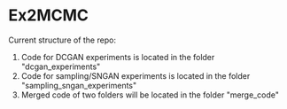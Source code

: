 # Ex2MCMC
Current structure of the repo:
1) Code for DCGAN experiments is located in the folder "dcgan_experiments"  
2) Code for sampling/SNGAN experiments is located in the folder "sampling_sngan_experiments"
3) Merged code of two folders will be located in the folder "merge_code"
